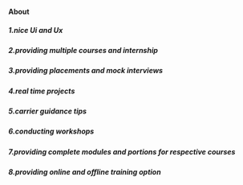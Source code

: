**About**

##### 1.nice Ui and Ux

##### 2.providing multiple courses and internship

##### 3.providing placements and mock interviews

##### 4.real time projects

##### 5.carrier guidance tips

##### 6.conducting workshops

##### 7.providing complete modules and  portions for respective courses

##### 8.providing online and offline training option

##### 

##### 


